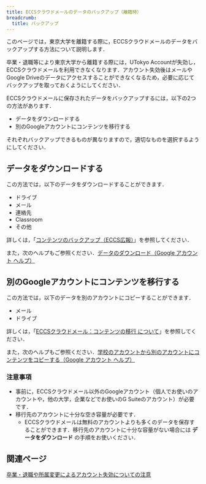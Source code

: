 ```yaml
---
title: ECCSクラウドメールのデータのバックアップ（離籍時）
breadcrumb:
  title: バックアップ
---
```


このページでは，東京大学を離籍する際に，ECCSクラウドメールのデータをバックアップする方法について説明します．

卒業・退職等により東京大学から離籍する際には，UTokyo Accountが失効し，ECCSクラウドメールを利用できなくなります．アカウント失効後はメールやGoogle Driveのデータにアクセスすることができなくなるため，必要に応じてバックアップを取っておくようにしてください．

ECCSクラウドメールに保存されたデータをバックアップするには，以下の2つの方法があります．

* データをダウンロードする
* 別のGoogleアカウントにコンテンツを移行する

それぞれバックアップできるものが異なりますので，適切なものを選択するようにしてください．

## データをダウンロードする

この方法では，以下のデータをダウンロードすることができます．

* ドライブ
* メール
* 連絡先
* Classroom
* その他

詳しくは，「[コンテンツのバックアップ（ECCS広報）](./download/)」を参照してください．

また，次のヘルプもご参照ください．[データのダウンロード（Google アカウント ヘルプ）](https://support.google.com/accounts/answer/3024190)

## 別のGoogleアカウントにコンテンツを移行する

この方法では，以下のデータを別のアカウントにコピーすることができます．

* メール
* ドライブ

詳しくは，「[ECCSクラウドメール：コンテンツの移行 について](./transfer/)」を参照してください．

また，次のヘルプもご参照ください．[学校のアカウントから別のアカウントにコンテンツをコピーする（Google アカウント ヘルプ）](https://support.google.com/accounts/answer/6386856)

### 注意事項

* 事前に，ECCSクラウドメール以外のGoogleアカウント（個人でお使いのアカウントや，他の大学，企業などでお使いのG Suiteのアカウント）が必要です．
* 移行先のアカウントに十分な空き容量が必要です．
  * ECCSクラウドメールは無料のアカウントよりも多くのデータを保存することができます．移行先のアカウントに十分な容量がない場合には **データをダウンロード** の手順をお使いください．

## 関連ページ

[卒業・退職や所属変更によるアカウント失効についての注意](/systems/leave/)
